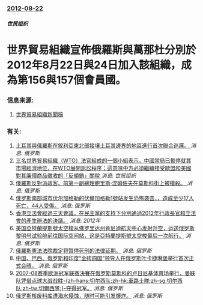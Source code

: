 ### [2012-08-22](/news/2012/08/22/index.md)

##### 世贸组织
# 世界貿易組織宣佈俄羅斯與萬那杜分別於2012年8月22日與24日加入該組織，成為第156與157個會員國。




### 信息来源:

1. [世界貿易組織新聞稿](http://www.wto.org/english/news_e/pres12_e/pr671_e.htm)

### 有关:

1. [土耳其與俄羅斯在敘利亞東北部接壤土耳其邊界的地區進行首次聯合巡邏。 ](/zh/news/2019/11/1/土耳其與俄羅斯在敘利亞東北部接壤土耳其邊界的地區進行首次聯合巡邏.md) _消息: 俄罗斯_
2. [三名世界貿易組織（WTO）法官組成的一個小組表示，中國當局已暫停就其市場經濟地位，在WTO展開訴訟程序；這意味中方必須繼續接受歐盟和美國對其廉價商品徵收的「反傾銷」關稅 ](/zh/news/2019/06/17/三名世界貿易組織-WTO-法官組成的一個小組表示-中國當局已暫停就其市場經濟地位-在WTO展開訴訟程序-這意味中方必須繼.md) _消息: 世贸组织_
3. [俄羅斯反對派政客、前第一副總理鲍里斯·涅姆佐夫在莫斯科街上被槍殺。 ](/zh/news/2015/02/27/俄羅斯反對派政客-前第一副總理鲍里斯-涅姆佐夫在莫斯科街上被槍殺.md) _消息: 俄罗斯_
4. [ 俄罗斯南部城市伏尔加格勒的伏爾加格勒1號站发生恐怖袭击，，造成至少17人死亡，44人受傷。](/zh/news/2013/12/29/俄罗斯南部城市伏尔加格勒的伏爾加格勒1號站发生恐怖袭击-造成至少17人死亡-44人受傷.md) _消息: 俄罗斯_
5. [ 香港立法會經過三天會議，在民主黨的支持下分別通過2012年行政長官和立法會的產生辦法的決議。](/zh/news/2010/06/25/香港立法會經過三天會議-在民主黨的支持下分別通過2012年行政長官和立法會的產生辦法的決議.md) _消息: 2012年_
6. [ 美国亞特蘭提斯號太空梭从佛罗里达州肯尼迪航天中心发射升空，运送俄罗斯黎明号试验舱前往国际空间站，这是亞特蘭提斯號太空梭最后一次航行。](/zh/news/2010/05/14/美国亞特蘭提斯號太空梭从佛罗里达州肯尼迪航天中心发射升空-运送俄罗斯黎明号试验舱前往国际空间站-这是亞特蘭提斯號太空梭.md) _消息: 俄罗斯_
7. [俄羅斯憲法法院裁定将暂停死刑的法律延期。](/zh/news/2009/11/19/俄羅斯憲法法院裁定将暂停死刑的法律延期.md) _消息: 俄罗斯_
8. [ 中国、巴西、俄罗斯和印度“金砖四国”领导人在俄罗斯叶卡捷琳堡举行首次正式会晤。](/zh/news/2009/06/16/中国-巴西-俄罗斯和印度-金砖四国-领导人在俄罗斯叶卡捷琳堡举行首次正式会晤.md) _消息: 俄罗斯_
9. [2007-08赛季欧洲冠军联赛決賽在俄罗斯莫斯科的卢日尼基体育场举行，曼联队凭借点球大战战胜-{zh-hans:切尔西队;zh-hk:車路士隊;zh-sg:切尔西队;zh-tw:切爾西隊;}-夺得冠军。](/zh/news/2008/05/21/2007-08赛季欧洲冠军联赛決賽在俄罗斯莫斯科的卢日尼基体育场举行-曼联队凭借点球大战战胜-zh-hans-切尔西队.md) _消息: 俄罗斯_
10. [俄罗斯核废料库遭海水侵蚀，随时可能引发爆炸。](/zh/news/2007/06/3/俄罗斯核废料库遭海水侵蚀-随时可能引发爆炸.md) _消息: 俄罗斯_
